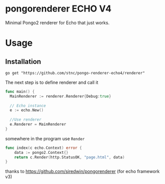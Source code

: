 # pongorenderer ECHO V4
Minimal Pongo2 renderer for Echo that just works.

# Usage  
## Installation  

`go get "https://github.com/stnc/pongo-renderer-echo4/renderer"`

The next step is to define renderer and call it

```go
func main() {
  MainRenderer := renderer.Renderer{Debug:true}
  
  // Echo instance
  e := echo.New()
  
  //Use renderer
  e.Renderer = MainRenderer
}

```
somewhere in the program use `Render`  
```go
func index(c echo.Context) error {
	data := pongo2.Context{}
	return c.Render(http.StatusOK, "page.html", data)
}

```

thanks to https://github.com/siredwin/pongorenderer (for echo framework v3)
